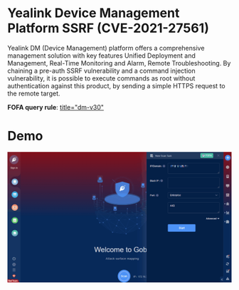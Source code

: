 # Yealink Device Management Platform SSRF (CVE-2021-27561)

Yealink DM (Device Management) platform offers a comprehensive management solution with key features Unified Deployment and Management, Real-Time Monitoring and Alarm, Remote Troubleshooting. By chaining a pre-auth SSRF vulnerability and a command injection vulnerability, it is possible to execute commands as root without authentication against this product, by sending a simple HTTPS request to the remote target.

**FOFA query rule**: [title="dm-v30"](https://fofa.so/result?qbase64=dGl0bGU9ImRtLXYzMCI%3D)

# Demo

![img](Yealink_Device_Management_Platform_SSRF_CVE_2021_27561.gif)

